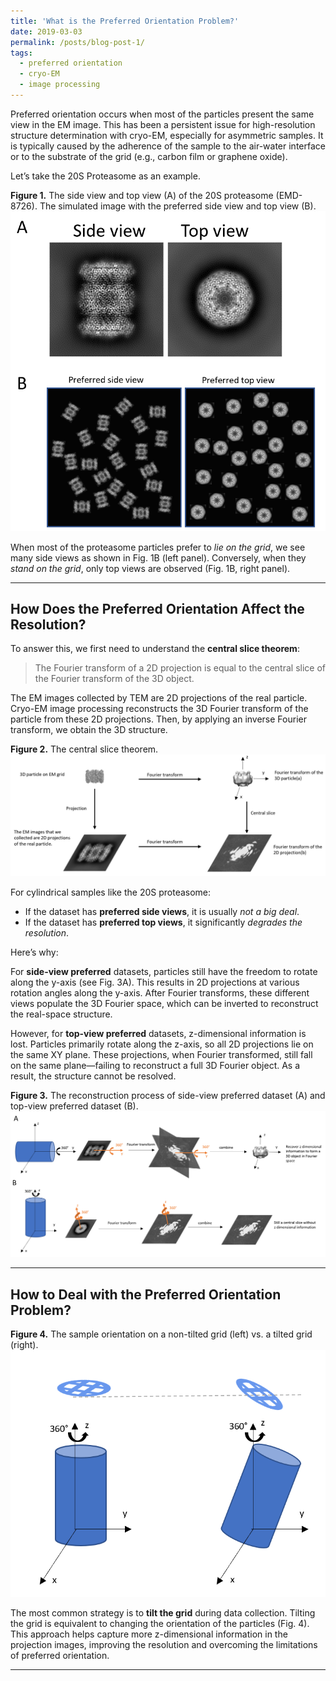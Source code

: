 ```yaml
---
title: 'What is the Preferred Orientation Problem?'
date: 2019-03-03
permalink: /posts/blog-post-1/
tags:
  - preferred orientation
  - cryo-EM
  - image processing
---
```



Preferred orientation occurs when most of the particles present the same view in the EM image. This has been a persistent issue for high-resolution structure determination with cryo-EM, especially for asymmetric samples. It is typically caused by the adherence of the sample to the air-water interface or to the substrate of the grid (e.g., carbon film or graphene oxide). 

Let’s take the 20S Proteasome as an example.

**Figure 1.** The side view and top view (A) of the 20S proteasome (EMD-8726). The simulated image with the preferred side view and top view (B). 
![Figure 1](/images/posts/post1fig1.png)

When most of the proteasome particles prefer to *lie on the grid*, we see many side views as shown in Fig. 1B (left panel). Conversely, when they *stand on the grid*, only top views are observed (Fig. 1B, right panel).

---

## How Does the Preferred Orientation Affect the Resolution?

To answer this, we first need to understand the **central slice theorem**:

> The Fourier transform of a 2D projection is equal to the central slice of the Fourier transform of the 3D object.

The EM images collected by TEM are 2D projections of the real particle. Cryo-EM image processing reconstructs the 3D Fourier transform of the particle from these 2D projections. Then, by applying an inverse Fourier transform, we obtain the 3D structure.

**Figure 2.** The central slice theorem. 
![Figure 2](/images/posts/post1fig2.png)

For cylindrical samples like the 20S proteasome:

- If the dataset has **preferred side views**, it is usually *not a big deal*.
- If the dataset has **preferred top views**, it significantly *degrades the resolution*.

Here’s why:

For **side-view preferred** datasets, particles still have the freedom to rotate along the y-axis (see Fig. 3A). This results in 2D projections at various rotation angles along the y-axis. After Fourier transforms, these different views populate the 3D Fourier space, which can be inverted to reconstruct the real-space structure.

However, for **top-view preferred** datasets, z-dimensional information is lost. Particles primarily rotate along the z-axis, so all 2D projections lie on the same XY plane. These projections, when Fourier transformed, still fall on the same plane—failing to reconstruct a full 3D Fourier object. As a result, the structure cannot be resolved.

**Figure 3.** The reconstruction process of side-view preferred dataset (A) and top-view preferred dataset (B). 
![Figure 3](/images/posts/post1fig3.png)

---

## How to Deal with the Preferred Orientation Problem?

**Figure 4.** The sample orientation on a non-tilted grid (left) vs. a tilted grid (right). 
![Figure 4](/images/posts/post1fig4.png)

The most common strategy is to **tilt the grid** during data collection. Tilting the grid is equivalent to changing the orientation of the particles (Fig. 4). This approach helps capture more z-dimensional information in the projection images, improving the resolution and overcoming the limitations of preferred orientation.

---
